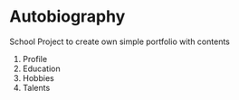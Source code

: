 # Autobiography
School Project to create own simple portfolio with contents
1. Profile
2. Education
3. Hobbies
4. Talents
